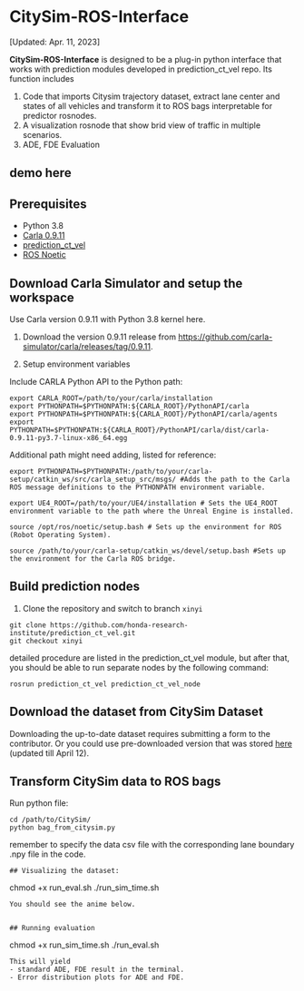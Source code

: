 # CitySim-ROS-Interface

[Updated: Apr. 11, 2023]

**CitySim-ROS-Interface** is designed to be a plug-in python interface that works with prediction modules developed in prediction_ct_vel repo. Its function includes
1. Code that imports Citysim trajectory dataset, extract lane center and states of all vehicles and transform it to ROS bags interpretable for predictor rosnodes.
2. A visualization rosnode that show brid view of traffic in multiple scenarios.  
3. ADE, FDE Evaluation  

## demo here


## Prerequisites
- Python 3.8
- [Carla 0.9.11](https://github.com/honda-research-institute/carla-setup/tree/0.9.11)
- [prediction_ct_vel]()
- [ROS Noetic](http://wiki.ros.org/noetic/Installation)


## Download Carla Simulator and setup the workspace

Use Carla version 0.9.11 with Python 3.8 kernel here.

1. Download the version 0.9.11 release from https://github.com/carla-simulator/carla/releases/tag/0.9.11.

2. Setup environment variables

Include CARLA Python API to the Python path:

```
export CARLA_ROOT=/path/to/your/carla/installation
export PYTHONPATH=$PYTHONPATH:${CARLA_ROOT}/PythonAPI/carla
export PYTHONPATH=$PYTHONPATH:${CARLA_ROOT}/PythonAPI/carla/agents
export PYTHONPATH=$PYTHONPATH:${CARLA_ROOT}/PythonAPI/carla/dist/carla-0.9.11-py3.7-linux-x86_64.egg
```

Additional path might need adding, listed for reference:

```
export PYTHONPATH=$PYTHONPATH:/path/to/your/carla-setup/catkin_ws/src/carla_setup_src/msgs/ #Adds the path to the Carla ROS message definitions to the PYTHONPATH environment variable.

export UE4_ROOT=/path/to/your/UE4/installation # Sets the UE4_ROOT environment variable to the path where the Unreal Engine is installed.

source /opt/ros/noetic/setup.bash # Sets up the environment for ROS (Robot Operating System).

source /path/to/your/carla-setup/catkin_ws/devel/setup.bash #Sets up the environment for the Carla ROS bridge.

```

## Build prediction nodes
1. Clone the repository and switch to branch  `xinyi`
```
git clone https://github.com/honda-research-institute/prediction_ct_vel.git
git checkout xinyi
```

detailed procedure are listed in the prediction_ct_vel module, but after that, you should be able to run separate nodes by the following command:
```
rosrun prediction_ct_vel prediction_ct_vel_node
```
## Download the dataset from CitySim Dataset

Downloading the up-to-date dataset requires submitting a form to the contributor. Or you could use pre-downloaded version that was stored [here](https://drive.google.com/drive/folders/1q5kUhhvDclF7mSVYR0h6VAvPqJ4G6mVl?usp=share_link) (updated till April 12). 

## Transform CitySim data to ROS bags
Run python file:

```
cd /path/to/CitySim/
python bag_from_citysim.py
```
 remember to specify the data csv file with the corresponding lane boundary .npy file in the code.

```
## Visualizing the dataset: 
```
chmod +x run_eval.sh
./run_sim_time.sh
```
You should see the anime below. 


## Running evaluation
```
chmod +x run_sim_time.sh 
./run_eval.sh
```
This will yield 
- standard ADE, FDE result in the terminal.
- Error distribution plots for ADE and FDE.


